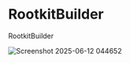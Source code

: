 # RootkitBuilder
RootkitBuilder 



![Screenshot 2025-06-12 044652](https://github.com/user-attachments/assets/a21d14f6-1600-49e3-bf7e-9077655e6340)
